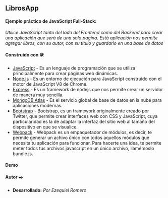 ## LibrosApp

#### Ejemplo práctico de JavaScript Full-Stack: 
_Utilice JavaScript tanto del lado del Frontend como del Backend para crear una aplicación que será de una sola pagina. Está aplicación nos permite agregar libros, con su autor, con su titulo y guardarlo en una base de datos_

#### Construido con 🛠️

* [JavaScript](https://developer.mozilla.org/es/docs/Web/JavaScript) - Es un lenguaje de programación que se utiliza principalmente para crear páginas web dinámicas.
* [Node.js](https://nodejs.org/es/) - Es un entorno de ejecución para JavaScript construido con el motor de JavaScript V8 de Chrome.
* [Express](https://expressjs.com/es/) - Es un framework de nodejs que nos permite crear un servidor de manera muy sencilla.
* [MongoDB Atlas](https://www.mongodb.com/cloud/atlas) - Es el servicio global de base de datos en la nube para aplicaciones modernas.
* [Bootstrap](https://getbootstrap.com/) - Bootstrap, es un framework originalmente creado por Twitter, que permite crear interfaces web con CSS y JavaScript, cuya particularidad es la de adaptar la interfaz del sitio web al tamaño del dispositivo en que se visualice.
* [Webpack](https://webpack.js.org/) - Webpack es un empaquetador de módulos, es decir, te permite generar un achivo único con todos aquellos módulos que necesita tu aplicación para funcionar. Para hacerte una idea, te permite meter todos tus archivos javascript en un único archivo, llamémoslo bundle.js.

#### Demo 

#### Autor ✒️
* **Desarrollado:**  _Por Ezequiel Romero_
